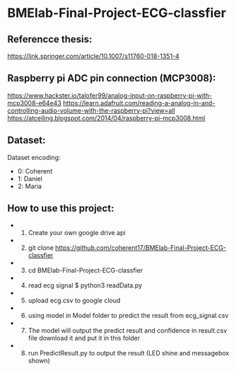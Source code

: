 # BMElab-Final-Project-ECG-classfier

## Referencce thesis:
https://link.springer.com/article/10.1007/s11760-018-1351-4

## Raspberry pi ADC pin connection (MCP3008):
https://www.hackster.io/talofer99/analog-input-on-raspberry-pi-with-mcp3008-e64e43
https://learn.adafruit.com/reading-a-analog-in-and-controlling-audio-volume-with-the-raspberry-pi?view=all
https://atceiling.blogspot.com/2014/04/raspberry-pi-mcp3008.html


## Dataset:
Dataset encoding:

*   0: Coherent
*   1: Daniel
*   2: Maria

## How to use this project:

*   1. Create your own google drive api
*   2. git clone https://github.com/coherent17/BMElab-Final-Project-ECG-classfier
*   3. cd BMElab-Final-Project-ECG-classfier
*   4. read ecg signal $ python3 readData.py
*   5. upload ecg.csv to google cloud
*   6. using model in Model folder to predict the result from ecg_signal.csv
*   7. The model will output the predict result and confidence in result.csv file download it and put it in this folder
*   8. run PredictResult.py to output the result (LED shine and messagebox shown)